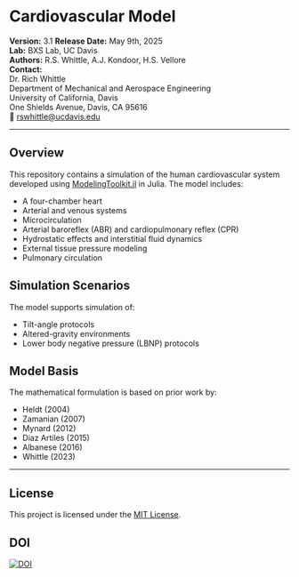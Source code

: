 # Cardiovascular Model

**Version:** 3.1
**Release Date:** May 9th, 2025  
**Lab:** BXS Lab, UC Davis  
**Authors:** R.S. Whittle, A.J. Kondoor, H.S. Vellore  
**Contact:**  
Dr. Rich Whittle  
Department of Mechanical and Aerospace Engineering  
University of California, Davis  
One Shields Avenue, Davis, CA 95616  
📧 rswhittle@ucdavis.edu

---

## Overview

This repository contains a simulation of the human cardiovascular system developed using [ModelingToolkit.jl](https://mtk.sciml.ai/stable/) in Julia. The model includes:

- A four-chamber heart
- Arterial and venous systems
- Microcirculation
- Arterial baroreflex (ABR) and cardiopulmonary reflex (CPR)
- Hydrostatic effects and interstitial fluid dynamics
- External tissue pressure modeling
- Pulmonary circulation

## Simulation Scenarios

The model supports simulation of:

- Tilt-angle protocols
- Altered-gravity environments
- Lower body negative pressure (LBNP) protocols

## Model Basis

The mathematical formulation is based on prior work by:

- Heldt (2004)  
- Zamanian (2007)
- Mynard (2012)  
- Diaz Artiles (2015)
- Albanese (2016)  
- Whittle (2023)

---

## License

This project is licensed under the [MIT License](LICENSE).

## DOI

[![DOI](https://zenodo.org/badge/894082810.svg)](https://doi.org/10.5281/zenodo.15338311)

